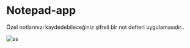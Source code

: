 ﻿# Notepad-app
Özel notlarınızı kaydedebileceğiniz şifreli bir not defteri uygulamasıdır..


![ss](https://user-images.githubusercontent.com/34657047/74964498-95fa8300-5424-11ea-96f4-b986296aef49.jpg)

